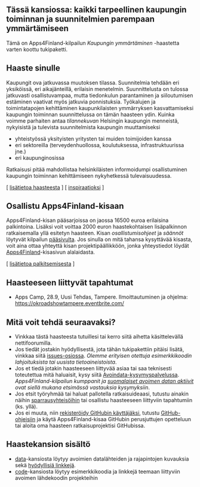## Tässä kansiossa: kaikki tarpeellinen kaupungin toiminnan ja suunnitelmien parempaan ymmärtämiseen

Tämä on Apps4Finland-kilpailun _Kaupungin ymmärtäminen_ -haastetta varten koottu tukipaketti. 

## Haaste sinulle

Kaupungit ova jatkuvassa muutoksen tilassa. Suunnitelmia tehdään eri yksiköissä, eri aikajänteillä, erilaisin
menetelmin. Suunnittelusta on tulossa jatkuvasti osallistuvampaa, mutta tiedonkulun parantaminen ja siiloutumisen
estäminen vaativat myös jatkuvia ponnistuksia. Työkalujen ja toimintatapojen kehittäminen kaupunkilaisten
ymmärryksen kasvattamiseksi kaupungin toiminnan suunnittelussa on tämän haasteen ydin. Kuinka voimme
parhaiten antaa _tilannekuvan_ Helsingin kaupungin menneistä, nykyisistä ja tulevista suunnitelmista kaupungin
muuttamiseksi
* yhteistyössä yksityisten yritysten tai muiden toimijoiden kanssa
* eri sektoreilla (terveydenhuollossa, koulutuksessa, infrastruktuurissa jne.)
* eri kaupunginosissa

Ratkaisusi pitää mahdollistaa helsinkiläisten informoidumpi osallistuminen kaupungin toiminnan
kehittämiseen nykyhetkessä tulevaisuudessa. 

[ [lisätietoa haasteesta](taustatietoa.md) ] [ [inspiraatioksi](inspiraatioksi.md) ]

## Osallistu Apps4Finland-kisaan

Apps4Finland-kisan pääsarjoissa on jaossa 16500 euroa erilaisina palkintoina.
Lisäksi voit voittaa 2000 euron haastekohtaisen lisäpalkinnon ratkaisemalla yllä esitetyn haasteen.
Kisan _osallistumisohjeet_ ja _säännöt_ löytyvät kilpailun [pääsivulta](http://apps4finland.fi). Jos sinulla on mitä tahansa kysyttävää
kisasta, voit aina ottaa yhteyttä kisan projektipäällikköön, jonka yhteystiedot löydät
[Apps4Finland](http://apps4finland.fi)-kisasivun alalaidasta.

[ [lisätietoa palkitsemisesta](palkitsemisesta.md) ]

## Haasteeseen liittyvät tapahtumat

* Apps Camp, 28.9, Uusi Tehdas, Tampere. Ilmoittautuminen ja ohjelma: https://okroadshowtampere.eventbrite.com/

## Mitä voit tehdä seuraavaksi?

- Vinkkaa tästä haasteesta tutuillesi tai kerro siitä aihetta käsittelevällä nettifoorumilla.
- Jos tiedät jostakin hyödyllisestä, jota tähän tukipakettiin pitäisi lisätä, vinkkaa siitä [issues-osiossa](https://github.com/apps4finland/haaste-kaupungin-ymmartaminen/issues?state=open). _Olemme erityisen otettuja esimerkkikoodin lahjoituksista tai uusista tietoaineistoista_.
- Jos et tiedä jotakin haasteeseen liittyvää asiaa tai saa teknisesti toteutettua mitä haluaisit, kysy siitä [Avoindata-kysymyspalvelussa](http://avoindata.net/). _Apps4Finland-kilpailun kumppanit ja [suomalaiset avoimen datan aktiivit](https://www.facebook.com/groups/fi.okfn/) ovat siellä mukana etsimässä vastauksia kysymyksiin_.
- Jos etsit työryhmää tai haluat pallotella ratkaisuideaasi, tutustu ainakin näihin [sparrausyhteisöihin](https://github.com/apps4finland/haaste-kaupungin-ymmartaminen/blob/master/data/linkkeja.md) tai osallistu haasteeseen liittyviin tapahtumiin (ks. yllä).
- Jos ei muuta, niin [rekisteröidy GitHubin käyttäjäksi](https://github.com/signup), tutustu [GitHub-ohjeisiin](http://sixrevisions.com/resources/git-tutorials-beginners/) ja käytä Apps4Finland-kisaa GitHubin perusjuttujen opetteluun
tai aloita oma haasteen ratkaisuprojektisi GitHubissa.

## Haastekansion sisältö
- [data](https://github.com/apps4finland/haaste-kaupungin-ymmartaminen/tree/master/data)-kansiosta löytyy avoimien datalähteiden ja rajapintojen kuvauksia sekä [hyödyllisiä linkkejä](https://github.com/apps4finland/haaste-kaupungin-ymmartaminen/blob/master/data/linkkeja.md).
- [code](https://github.com/apps4finland/haaste-kaupungin-ymmartaminen/tree/master/code)-kansiosta löytyy esimerkkikoodia ja linkkejä teemaan liittyviin avoimen lähdekoodin projekteihin

